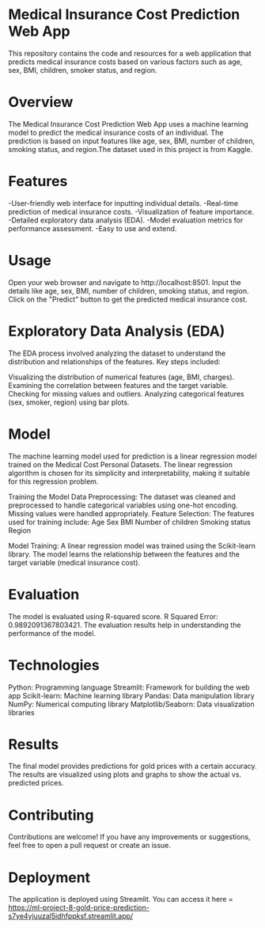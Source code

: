 # Medical Insurance Cost Prediction Web App
This repository contains the code and resources for a web application that predicts medical insurance costs based on various factors such as age, sex, BMI, children, smoker status, and region.

# Overview
The Medical Insurance Cost Prediction Web App uses a machine learning model to predict the medical insurance costs of an individual. The prediction is based on input features like age, sex, BMI, number of children, smoking status, and region.The dataset used in this project is from Kaggle.

# Features
-User-friendly web interface for inputting individual details.
-Real-time prediction of medical insurance costs.
-Visualization of feature importance.
-Detailed exploratory data analysis (EDA).
-Model evaluation metrics for performance assessment.
-Easy to use and extend.

# Usage
Open your web browser and navigate to http://localhost:8501.
Input the details like age, sex, BMI, number of children, smoking status, and region.
Click on the "Predict" button to get the predicted medical insurance cost.

# Exploratory Data Analysis (EDA)
The EDA process involved analyzing the dataset to understand the distribution and relationships of the features. Key steps included:

Visualizing the distribution of numerical features (age, BMI, charges).
Examining the correlation between features and the target variable.
Checking for missing values and outliers.
Analyzing categorical features (sex, smoker, region) using bar plots.

#  Model
The machine learning model used for prediction is a linear regression model trained on the Medical Cost Personal Datasets. The linear regression algorithm is chosen for its simplicity and interpretability, making it suitable for this regression problem.

Training the Model
Data Preprocessing: The dataset was cleaned and preprocessed to handle categorical variables using one-hot encoding. Missing values were handled appropriately.
Feature Selection: The features used for training include:
Age
Sex
BMI
Number of children
Smoking status
Region

Model Training: A linear regression model was trained using the Scikit-learn library. The model learns the relationship between the features and the target variable (medical insurance cost).

# Evaluation
The model is evaluated using R-squared score. R Squared Error: 0.9892091367803421. The evaluation results help in understanding the performance of the model.

# Technologies
Python: Programming language
Streamlit: Framework for building the web app
Scikit-learn: Machine learning library
Pandas: Data manipulation library
NumPy: Numerical computing library
Matplotlib/Seaborn: Data visualization libraries

# Results
The final model provides predictions for gold prices with a certain accuracy. The results are visualized using plots and graphs to show the actual vs. predicted prices.


# Contributing
Contributions are welcome! If you have any improvements or suggestions, feel free to open a pull request or create an issue.

# Deployment
The application is deployed using Streamlit. You can access it here = https://ml-project-8-gold-price-prediction-s7ye4yjuuzal5idhfppksf.streamlit.app/
